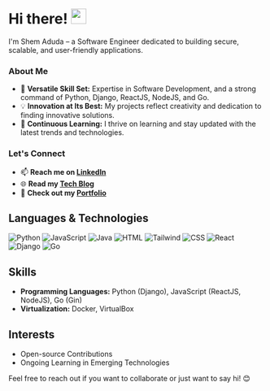 # Hi there! <img src="https://github.com/TheDudeThatCode/TheDudeThatCode/blob/master/Assets/Hi.gif" width="30" />
I'm Shem Aduda – a Software Engineer dedicated to building secure, scalable, and user-friendly applications.

### About Me
- 🌟 **Versatile Skill Set:** Expertise in Software Development, and a strong command of Python, Django, ReactJS, NodeJS, and Go.
- 💡 **Innovation at Its Best:** My projects reflect creativity and dedication to finding innovative solutions.
- 🚀 **Continuous Learning:** I thrive on learning and stay updated with the latest trends and technologies.

### Let's Connect
- 📫 **Reach me on [LinkedIn](https://www.linkedin.com/in/shem-aduda/)**
- 🌐 **Read my [Tech Blog](https://aduda-shem.github.io/)**
- 💼 **Check out my [Portfolio](https://dev-portfolio-wine.vercel.app/)**

## Languages & Technologies
![Python](https://img.shields.io/badge/-Python-blue?style=flat-square&logo=python&logoColor=white)
![JavaScript](https://img.shields.io/badge/-JavaScript-yellow?style=flat-square&logo=javascript&logoColor=white)
![Java](https://img.shields.io/badge/-Java-orange?style=flat-square&logo=java&logoColor=white)
![HTML](https://img.shields.io/badge/-HTML-red?style=flat-square&logo=html5&logoColor=white)
![Tailwind](https://img.shields.io/badge/-Tailwind-blue?style=flat-square&logo=tailwindcss&logoColor=white)
![CSS](https://img.shields.io/badge/-CSS-purple?style=flat-square&logo=css3&logoColor=white)
![React](https://img.shields.io/badge/-React-blue?style=flat-square&logo=react&logoColor=white)
![Django](https://img.shields.io/badge/-Django-green?style=flat-square&logo=django&logoColor=white)
![Go](https://img.shields.io/badge/-Go-lightblue?style=flat-square&logo=go&logoColor=white)

## Skills
- **Programming Languages:** Python (Django), JavaScript (ReactJS, NodeJS), Go (Gin)
- **Virtualization:** Docker, VirtualBox

## Interests
- Open-source Contributions
- Ongoing Learning in Emerging Technologies

Feel free to reach out if you want to collaborate or just want to say hi! 😊

